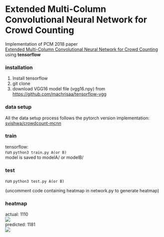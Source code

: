 # Extended Multi-Column Convolutional Neural Network for Crowd Counting


Implementation of PCM 2018 paper  
[Extended Multi-Column Convolutional Neural Network for Crowd Counting](https://link.springer.com/chapter/10.1007/978-3-030-00764-5_49)  
using **tensorflow**

### installation

1. Install tensorflow
2. git clone
3. download VGG16 model file (vgg16.npy) from https://github.com/machrisaa/tensorflow-vgg

### data setup

All the data setup process follows the pytorch version implementation:   
[svishwa/crowdcount-mcnn](https://github.com/svishwa/crowdcount-mcnn#data-setup)

### train

tensorflow:  
run ```python3 train.py A(or B)```  
model is saved to modelA/ or modelB/

### test 

run ```python3 test.py A(or B)```  

(uncomment code containing heatmap in network.py to generate heatmap)

### heatmap

actual: 1110  
![](sample/heat_A_2_act_1110.png)  
predicted: 1181  
![](sample/heat_A_2_pre_1181.png)


